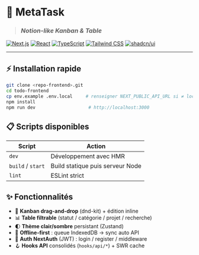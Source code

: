 # 🚀 MetaTask

> ### _Notion-like Kanban & Table_

[![Next.js](https://img.shields.io/badge/Next.js-15-black?style=flat-square&logo=next.js)](https://nextjs.org/)
[![React](https://img.shields.io/badge/React-18-blue?style=flat-square&logo=react)](https://reactjs.org/)
[![TypeScript](https://img.shields.io/badge/TypeScript-blue?style=flat-square&logo=typescript)](https://www.typescriptlang.org/)
[![Tailwind CSS](https://img.shields.io/badge/Tailwind_CSS-38B2AC?style=flat-square&logo=tailwind-css&logoColor=white)](https://tailwindcss.com/)
[![shadcn/ui](https://img.shields.io/badge/shadcn/ui-black?style=flat-square)](https://ui.shadcn.com/)

---

## ⚡ Installation rapide

```bash
git clone <repo-frontend>.git
cd todo-frontend
cp env.example .env.local     # renseigner NEXT_PUBLIC_API_URL si ≠ localhost:4000 & NextAuthSecret
npm install
npm run dev                    # http://localhost:3000
```

## 📋 Scripts disponibles

| Script            | Action                           |
| ----------------- | -------------------------------- |
| `dev`             | Développement avec HMR           |
| `build` / `start` | Build statique puis serveur Node |
| `lint`            | ESLint strict                    |

## ✨ Fonctionnalités

- 🔄 **Kanban drag-and-drop** (dnd-kit) + édition inline
- 📊 **Table filtrable** (statut / catégorie / projet / recherche)
- 🌓 **Thème clair/sombre** persistant (Zustand)
- 🔌 **Offline-first** : queue IndexedDB → sync auto API
- 🔐 **Auth NextAuth** (JWT) : login / register / middleware
- 🪝 **Hooks API** consolidés (`hooks/api/*`) + SWR cache
